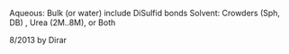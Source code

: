 Aqueous:	Bulk (or water) include DiSulfid bonds
Solvent:	Crowders (Sph, DB) , Urea (2M..8M), or Both

8/2013 by Dirar
